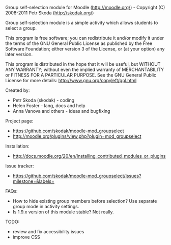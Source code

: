 Group self-selection module for Moodle (http://moodle.org/) - Copyright (C) 2008-2011  Petr Skoda (http://skodak.org/)

Group self-selection module is a simple activity which allows students to select a group.

This program is free software; you can redistribute it and/or modify
it under the terms of the GNU General Public License as published by
the Free Software Foundation; either version 3 of the License, or
(at your option) any later version.

This program is distributed in the hope that it will be useful,
but WITHOUT ANY WARRANTY; without even the implied warranty of
MERCHANTABILITY or FITNESS FOR A PARTICULAR PURPOSE.  See the
GNU General Public License for more details: http://www.gnu.org/copyleft/gpl.html


Created by:

* Petr Skoda (skodak)    - coding
* Helen Foster           - lang, docs and help
* Anna Vanova and others - ideas and bugfixing


Project page:

* https://github.com/skodak/moodle-mod_groupselect
* http://moodle.org/plugins/view.php?plugin=mod_groupselect


Installation:

* http://docs.moodle.org/20/en/Installing_contributed_modules_or_plugins


Issue tracker:

* https://github.com/skodak/moodle-mod_groupselect/issues?milestone=&labels=


FAQs:

* How to hide existing group members before selection? Use separate group mode in activity settings.
* Is 1.9.x version of this module stable? Not really.


TODO:

* review and fix accessibility issues
* improve CSS
